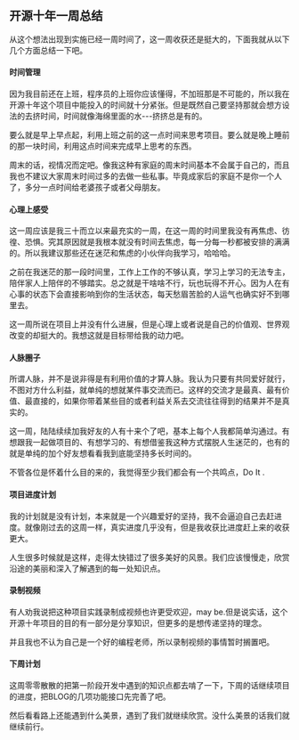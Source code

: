 ##  <a id="7">开源十年一周总结</a>

从这个想法出现到实施已经一周时间了，这一周收获还是挺大的，下面我就从以下几个方面总结一下吧。

#### 时间管理



因为我目前还在上班，程序员的上班你应该懂得，不加班那是不可能的，所以我在开源十年这个项目中能投入的时间就十分紧张。但是既然自己要坚持那就会想方设法的去挤时间，时间就像海绵里面的水---挤挤总是有的。

要么就是早上早点起，利用上班之前的这一点时间来思考项目。要么就是晚上睡前的那一块时间，利用这点时间来完成早上思考的东西。

周末的话，视情况而定吧。像我这种有家庭的周末时间基本不会属于自己的，而且我也不建议大家周末时间过多的去做一些私事。毕竟成家后的家庭不是你一个人了，多分一点时间给老婆孩子或者父母朋友。

#### 心理上感受

这一周应该是我三十而立以来最充实的一周，在这一周的时间里我没有再焦虑、彷徨、恐惧。究其原因就是我根本就没有时间去焦虑，每一分每一秒都被安排的满满的。所以我建议那些还在迷茫和焦虑的小伙伴向我学习，哈哈哈。

之前在我迷茫的那一段时间里，工作上工作的不够认真，学习上学习的无法专主，陪伴家人上陪伴的不够踏实。总之就是干啥啥不行，玩也玩得不开心。因为人在有心事的状态下会直接影响到你的生活状态，每天愁眉苦脸的人运气也确实好不到哪里去。

这一周所说在项目上并没有什么进展，但是心理上或者说是自己的价值观、世界观改变的却挺大的。我想这就是目标带给我的动力吧。

#### 人脉圈子

所谓人脉，并不是说非得是有利用价值的才算人脉。我认为只要有共同爱好就行，不图对方什么利益，就单纯的想就某件事交流而已。这样的交流才是最真、最有价值、最直接的，如果你带着某些目的或者利益关系去交流往往得到的结果并不是真实的。

这一周，陆陆续续加我好友的人有十来个了吧，基本上每个人我都简单沟通过。有想跟我一起做项目的、有想学习的、有想借鉴我这种方式摆脱人生迷茫的，也有的就是单纯的加个好友想看看我到底能坚持多长时间的。

不管各位是怀着什么目的来的，我觉得至少我们都会有一个共鸣点，Do It .

#### 项目进度计划

我的计划就是没有计划，本来就是一个兴趣爱好的坚持，我不会逼迫自己去赶进度。就像刚过去的这周一样，真实进度几乎没有，但是我收获比进度赶上来的收获更大。

人生很多时候就是这样，走得太快错过了很多美好的风景。我们应该慢慢走，欣赏沿途的美丽和深入了解遇到的每一处知识点。

#### 录制视频

有人劝我说把这种项目实践录制成视频也许更受欢迎，may be.但是说实话，这个开源十年项目的目的有一部分是分享知识，但更多的是想传递坚持的理念。

并且我也不认为自己是一个好的编程老师，所以录制视频的事情暂时搁置吧。

#### 下周计划

这周零零散散的把第一阶段开发中遇到的知识点都去啃了一下，下周的话继续项目的进度，把BLOG的几项功能接口先完善了吧。

然后看看路上还能遇到什么美景，遇到了我们就继续欣赏。没什么美景的话我们就继续前行。

